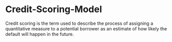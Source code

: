 # Credit-Scoring-Model
Credit scoring is the term used to describe the process of assigning a quantitative measure to a potential borrower as an estimate of how likely the default will happen in the future. 
